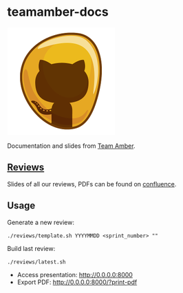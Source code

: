 # teamamber-docs

![](resources/img/team-amber-logo-250.png)

Documentation and slides from [Team Amber](https://epages.atlassian.net/wiki/display/TA).

## [Reviews](reviews)

Slides of all our reviews, PDFs can be found on [confluence](https://epages.atlassian.net/wiki/display/TA/Reviews).

## Usage

Generate a new review:

```
./reviews/template.sh YYYYMMDD <sprint_number> ""
```

Build last review:

```
./reviews/latest.sh
```

* Access presentation: http://0.0.0.0:8000
* Export PDF: http://0.0.0.0:8000/?print-pdf
